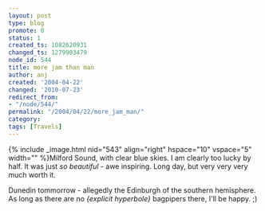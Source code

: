 ```yaml
---
layout: post
type: blog
promote: 0
status: 1
created_ts: 1082620931
changed_ts: 1279903479
node_id: 544
title: more jam than man
author: anj
created: '2004-04-22'
changed: '2010-07-23'
redirect_from:
- "/node/544/"
permalink: "/2004/04/22/more_jam_man/"
category:
tags: [Travels]
---
```

{% include _image.html nid="543" align="right" hspace="10" vspace="5" width="" %}Milford Sound, with clear blue skies.  I am clearly too lucky by half.  It was just _so beautiful_ - awe inspiring.  Long day, but very very very much worth it.

Dunedin tommorrow - allegedly the Edinburgh of the southern hemisphere.  As long as there are no _{explicit hyperbole}_ bagpipers there, I'll be happy.  ;)
